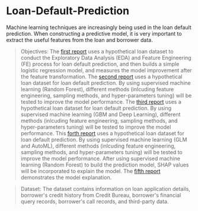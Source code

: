 # Loan-Default-Prediction
Machine learning techniques are increasingly being used in the loan default prediction. When constructing a predictive model, it is very important to extract the useful features from the loan and borrower data. 

> Objectives: The [first report](1.Feature-Engineering-and-Exploratory-Data-Analysis.ipynb) uses a hypothetical loan dataset to conduct the Exploratory Data Analysis (EDA) and Feature Engineering (FE) process for loan default prediction, and then builds a simple logistic regression model, and measures the model improvement after the feature transformation.
> The [second report](2.Loan-Default-Prediction-supervised-machine-learning-I.ipynb) uses a hypothetical loan dataset for loan default prediction. By using supervised machine learning (Random Forest), different methods (inlcuding feature engineering, sampling methods, and hyper-parameters tuning) will be tested to improve the model performance.
> The [third report](3.Loan-Default-Prediction-supervised-machine-learning-II.ipynb) uses a hypothetical loan dataset for loan default prediction. By using supervised machine learning (GBM and Deep Learning), different methods (inlcuding feature engineering, sampling methods, and hyper-parameters tuning) will be tested to improve the model performance.
> This [forth report](4.Loan-Default-Prediction-supervised-machine-learning-III.ipynb) uses a hypothetical loan dataset for loan default prediction. By using supervised machine learning (GLM and AutoML), different methods (inlcuding feature engineering, sampling methods, and hyper-parameters tuning) will be tested to improve the model performance.
> After using supervised machine learning (Random Forest) to build the prediction model, SHAP values will be incorporated to explain the model. The [fifth report](5.Model-Explanation-with-SHAP-Value.ipynb) demonstrates the model explanation.

> Dataset: The dataset contains information on loan application details, borrower's credit history from Credit Bureau, borrower's financial query records, borrower's call records, and third-party data.
